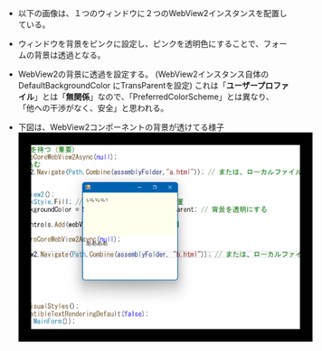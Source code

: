 - 以下の画像は、１つのウィンドウに２つのWebView2インスタンスを配置している。

- ウィンドウを背景をピンクに設定し、ピンクを透明色にすることで、フォームの背景は透過となる。

- WebView2の背景に透過を設定する。  (WebView2インスタンス自体の DefaultBackgroundColor にTransParentを設定)
  これは「**ユーザープロファイル**」とは「**無関係**」なので、「PreferredColorScheme」とは異なり、  
  「他への干渉がなく、安全」と思われる。

- 下図は、WebView2コンポーネントの背景が透けてる様子  
  <img src="./image.png" style="border:20px solid #000000;">
  

